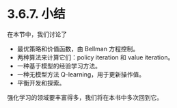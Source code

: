 # 3.6.7. 小结

在本节中，我们讨论了

* 最优策略和价值函数，由 Bellman 方程控制。
* 两种算法来计算它们：policy iteration 和 value iteration。
* 一种基于模型的经验学习方法。
* 一种无模型方法 Q-learning，用于更新操作值。
* 平衡开发和探索。

强化学习的领域要丰富得多，我们将在本书中多次回到它。
